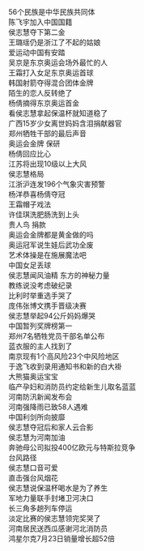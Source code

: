 56个民族是中华民族共同体  
陈飞宇加入中国国籍  
侯志慧夺下第二金  
王璐瑶仍是浙江了不起的姑娘  
爱运动中国有安踏  
吴京是东京奥运会场外最忙的人  
王霜打入女足东京奥运首球  
韩国射箭夺得混合团体金牌  
陌生的恋人反转绝了  
杨倩摘得东京奥运首金  
看侯志慧拿起保温杯就知道稳了  
广西15岁少女离世妈妈含泪捐献器官  
郑州牺牲干部的最后声音  
奥运会金牌 保研  
杨倩回应比心  
江苏将出现10级以上大风  
侯志慧格局  
江浙沪连发196个气象灾害预警  
杨洋恭喜杨倩夺冠  
王霜帽子戏法  
许佳琪洗肥肠洗到上头  
贵人鸟 捐款  
奥运会金牌都是黄金做的吗  
奥运冠军说生娃后武功全废  
艺术体操是在施展魔法吧  
中国女足丢球  
侯志慧闻风油精 东方的神秘力量  
教练说没考虑破纪录  
比利时举重选手哭了  
庞伟张博文携手晋级决赛  
侯志慧举起94公斤妈妈爆哭  
中国暂列奖牌榜第一  
郑州7名牺牲党员干部名单公布  
蓝衣服的主人找到了  
南京现有1个高风险23个中风险地区  
于逸飞收到录用通知书和新的白大褂  
大熊猫奥运宝宝  
临产孕妇和消防员约定给新生儿取名蓝蓝  
河南防汛新闻发布会  
河南强降雨已致58人遇难  
中国利剑所向披靡  
侯志慧夺冠后和家人云合影  
侯志慧为河南加油  
奔驰母公司拟投400亿欧元与特斯拉竞争  
台风路径  
侯志慧口音可爱  
直击强台风烟花  
侯志慧说保温杯喝水是为了养生  
军地力量联手封堵卫河决口  
长三角多趟列车停运  
淡定比赛的侯志慧领完奖哭了  
河南居民送西瓜感谢河北消防员  
鸿星尔克7月23日销量增长超52倍  
